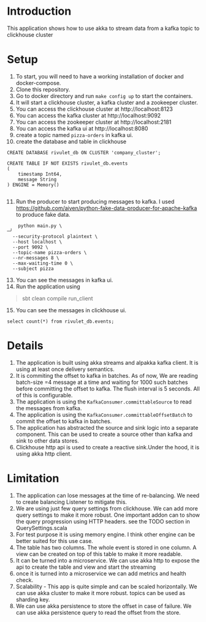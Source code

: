 Introduction
================
This application shows how to use akka to stream data from a kafka topic to clickhouse cluster

Setup
================

1. To start, you will need to have a working installation of docker and docker-compose.
2. Clone this repository.
3. Go to docker directory and run `make config up` to start the containers.
4. It will start a clickhouse cluster, a kafka cluster and a zookeeper cluster.
5. You can access the clickhouse cluster at http://localhost:8123
6. You can access the kafka cluster at http://localhost:9092
7. You can access the zookeeper cluster at http://localhost:2181
8. You can access the kafka ui at http://localhost:8080
9. create a topic named `pizza-orders` in kafka ui.
10. create the database and table in clickhouse

```
CREATE DATABASE rivulet_db ON CLUSTER 'company_cluster';

CREATE TABLE IF NOT EXISTS rivulet_db.events
(
    timestamp Int64,
    message String
) ENGINE = Memory()


```

11. Run the producer to start producing messages to kafka. I
    used https://github.com/aiven/python-fake-data-producer-for-apache-kafka
    to produce fake data.

```
    python main.py \                                                                                                                                                           ─╯
  --security-protocol plaintext \
  --host localhost \
  --port 9092 \
  --topic-name pizza-orders \
  --nr-messages 8 \
  --max-waiting-time 0 \
  --subject pizza
  ```

13. You can see the messages in kafka ui.
14. Run the application using

> sbt
> clean compile
> run_client

15. You can see the messages in clickhouse ui.

```
select count(*) from rivulet_db.events;
```

Details
================

1. The application is built using akka streams and alpakka kafka client. It is using at least once delivery semantics.
2. It is commiting the offset to kafka in batches. As of now, We are reading batch-size =4 message
   at a time and waiting for 1000 such batches before committing the offset to kafka. The flush interval is 5 seconds.
   All of this is configurable.
3. The application is using the `KafkaConsumer.committableSource` to read the messages from kafka.
4. The application is using the `KafkaConsumer.committableOffsetBatch` to commit the offset to kafka in batches.
5. The application has abstracted the source and sink logic into a separate component. This can be used to create a
   source other than kafka and sink to other data stores.
6. Clickhouse http api is used to create a reactive sink.Under the hood, it is using akka http client.

Limitation
================

1. The application can lose messages at the time of re-balancing. We need to create balancing Listener to mitigate this.
2. We are using just few query settings from clickhouse. We can add more query settings to make it more robust. One
   important addon can
   to show the query progression using HTTP headers. see the TODO section in QuerySettings.scala
3. For test purpose it is using memory engine. I think other engine can be better
   suited for this use case.
4. The table has two columns. The whole event is stored in one column. A view can be created on top of this table to
   make it more readable.
5. It can be turned into a microservice. We can use akka http to expose the api to create the table and view and start
   the streaming
6. once it is turned into a microservice we can add metrics and health check.
7. Scalability - This app is quite simple and can be scaled horizontally. We can use akka cluster to make it more
   robust. topics can be used as sharding key.
8. We can use akka persistence to store the offset in case of failure. We can use akka persistence query to read the
   offset from the store.
